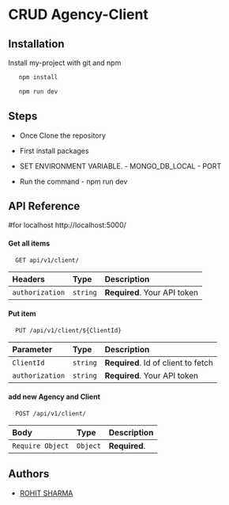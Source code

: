 
# CRUD Agency-Client 

## Installation

Install my-project with git and npm

```bash
   npm install 
```

```bash
   npm run dev
```

## Steps

- Once Clone the repository

- First install packages

- SET ENVIRONMENT VARIABLE.
       - MONGO_DB_LOCAL
       - PORT

- Run the command
       - npm run dev       

## API Reference
#for localhost
 http://localhost:5000/

#### Get all items

```http
  GET api/v1/client/
```

| Headers | Type     | Description                |
| :-------- | :------- | :------------------------- |
| `authorization` | `string` | **Required**. Your API token |

#### Put item

```http
  PUT /api/v1/client/${ClientId}
```

| Parameter | Type     | Description                       |
| :-------- | :------- | :-------------------------------- |
| `ClientId`      | `string` | **Required**. Id of client to fetch |
| `authorization` | `string` | **Required**. Your API token |

#### add new Agency and Client
```http
  POST /api/v1/client/
```

| Body | Type     | Description                       |
| :-------- | :------- | :-------------------------------- |
| `Require Object`      | `Object` | **Required**. 


## Authors

- [ROHIT SHARMA](https://www.github.com/srmarohit)

